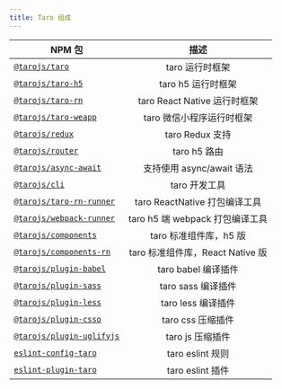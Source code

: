 ```yaml
---
title: Taro 组成
---
```


| NPM 包           |   描述 |
| ------------- |:-------------:|
| [`@tarojs/taro`](https://www.npmjs.com/package/@tarojs/taro)      |  taro 运行时框架  |
| [`@tarojs/taro-h5`](https://www.npmjs.com/package/@tarojs/taro-h5) |  taro h5 运行时框架  |
| [`@tarojs/taro-rn`](https://www.npmjs.com/package/@tarojs/taro-rn) |  taro React Native 运行时框架  |
| [`@tarojs/taro-weapp`](https://www.npmjs.com/package/@tarojs/taro-weapp) |  taro 微信小程序运行时框架  |
| [`@tarojs/redux`](https://www.npmjs.com/package/@tarojs/redux) |  taro Redux 支持  |
| [`@tarojs/router`](https://www.npmjs.com/package/@tarojs/router) |  taro h5 路由  |
| [`@tarojs/async-await`](https://www.npmjs.com/package/@tarojs/async-await)      |  支持使用 async/await 语法  |
| [`@tarojs/cli`](https://www.npmjs.com/package/@tarojs/cli) | taro 开发工具   |
| [`@tarojs/taro-rn-runner`](https://www.npmjs.com/package/@tarojs/rn-runner) |  taro ReactNative 打包编译工具  |
| [`@tarojs/webpack-runner`](https://www.npmjs.com/package/@tarojs/webpack-runner) |  taro h5 端 webpack 打包编译工具  |
| [`@tarojs/components`](https://www.npmjs.com/package/@tarojs/components) | taro 标准组件库，h5 版 |
| [`@tarojs/components-rn`](https://www.npmjs.com/package/@tarojs/components-rn) |  taro 标准组件库，React Native 版  |
| [`@tarojs/plugin-babel`](https://www.npmjs.com/package/@tarojs/plugin-babel) |  taro babel 编译插件  |
| [`@tarojs/plugin-sass`](https://www.npmjs.com/package/@tarojs/plugin-sass) |  taro sass 编译插件  |
| [`@tarojs/plugin-less`](https://www.npmjs.com/package/@tarojs/plugin-less) |  taro less 编译插件  |
| [`@tarojs/plugin-csso`](https://www.npmjs.com/package/@tarojs/plugin-csso) |  taro css 压缩插件  |
| [`@tarojs/plugin-uglifyjs`](https://www.npmjs.com/package/@tarojs/plugin-uglifyjs) |  taro js 压缩插件  |
| [`eslint-config-taro`](https://www.npmjs.com/package/eslint-config-taro)      |  taro eslint 规则  |
| [`eslint-plugin-taro`](https://www.npmjs.com/package/eslint-plugin-taro)      |  taro eslint 插件  |

